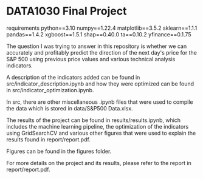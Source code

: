 # DATA1030 Final Project

requirements
python==3.10
numpy==1.22.4
matplotlib==3.5.2
sklearn==1.1.1
pandas==1.4.2
xgboost==1.5.1
shap==0.40.0
ta==0.10.2
yfinance==0.1.75


The question I was trying to answer in this repository is whether we can accurately and profitably predict the direction of the next day's price for the S&P 500 using previous price values and various technical analysis indicators.

A description of the indicators added can be found in src/indicator_description.ipynb and how they were optimized can be found in src/indicator_optimization.ipynb. 

In src, there are other miscellaneous .ipynb files that were used to compile the data which is stored in data/S&P500 Data.xlsx. 

The results of the project can be found in results/results.ipynb, which includes the machine learning pipeline, the optimization of the indicators using GridSearchCV and various other figures that were used to explain the results found in report/report.pdf. 

Figures can be found in the figures folder. 

For more details on the project and its results, please refer to the report in report/report.pdf.




